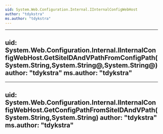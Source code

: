 ```yaml
---
uid: System.Web.Configuration.Internal.IInternalConfigWebHost
author: "tdykstra"
ms.author: "tdykstra"
---
```


---
uid: System.Web.Configuration.Internal.IInternalConfigWebHost.GetSiteIDAndVPathFromConfigPath(System.String,System.String@,System.String@)
author: "tdykstra"
ms.author: "tdykstra"
---

---
uid: System.Web.Configuration.Internal.IInternalConfigWebHost.GetConfigPathFromSiteIDAndVPath(System.String,System.String)
author: "tdykstra"
ms.author: "tdykstra"
---
